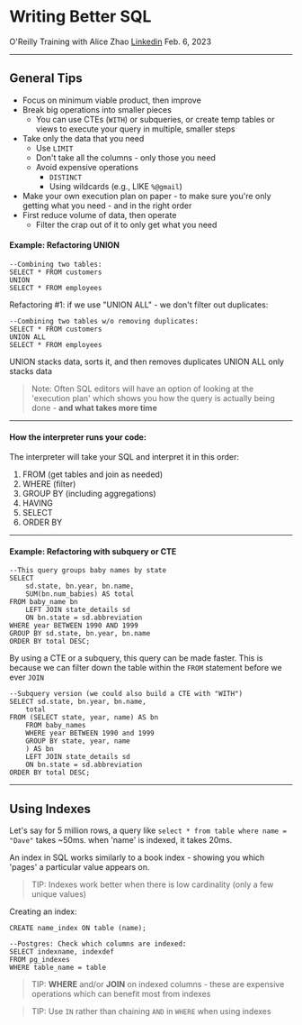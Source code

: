 # Writing Better SQL
O'Reilly Training with Alice Zhao [Linkedin](https://www.linkedin.com/in/alicexzhao/)
Feb. 6, 2023

---

## General Tips
- Focus on minimum viable product, then improve
- Break big operations into smaller pieces
  - You can use CTEs (`WITH`) or subqueries, or create temp tables or views to execute your query in multiple, smaller steps
- Take only the data that you need
  - Use `LIMIT`
  - Don't take all the columns - only those you need
  - Avoid expensive operations
    - `DISTINCT`
    - Using wildcards (e.g., LIKE `%@gmail`)
- Make your own execution plan on paper - to make sure you're only getting what you need - and in the right order
- First reduce volume of data, then operate
  - Filter the crap out of it to only get what you need



#### Example: Refactoring UNION
```
--Combining two tables:
SELECT * FROM customers
UNION
SELECT * FROM employees
```

Refactoring #1: if we use "UNION ALL" - we don't filter out duplicates:
```
--Combining two tables w/o removing duplicates:
SELECT * FROM customers
UNION ALL
SELECT * FROM employees
```
UNION stacks data, sorts it, and then removes duplicates
UNION ALL only stacks data

> Note: Often SQL editors will have an option of looking at the 'execution plan' which shows you how the query is actually being done - **and what takes more time**

---

#### How the interpreter runs your code:
The interpreter will take your SQL and interpret it in this order:
1. FROM (get tables and join as needed)
2. WHERE (filter)
3. GROUP BY (including aggregations)
4. HAVING
5. SELECT
6. ORDER BY

---

#### Example: Refactoring with subquery or CTE
```
--This query groups baby names by state
SELECT
    sd.state, bn.year, bn.name,
    SUM(bn.num_babies) AS total
FROM baby_name bn
    LEFT JOIN state_details sd
    ON bn.state = sd.abbreviation
WHERE year BETWEEN 1990 AND 1999
GROUP BY sd.state, bn.year, bn.name
ORDER BY total DESC;
```

By using a CTE or a subquery, this query can be made faster.
This is because we can filter down the table within the `FROM` statement
before we ever `JOIN`
```
--Subquery version (we could also build a CTE with "WITH")
SELECT sd.state, bn.year, bn.name,
    total
FROM (SELECT state, year, name) AS bn
    FROM baby_names
    WHERE year BETWEEN 1990 and 1999
    GROUP BY state, year, name
    ) AS bn
    LEFT JOIN state_details sd
    ON bn.state = sd.abbreviation
ORDER BY total DESC;
```

---

## Using Indexes
Let's say for 5 million rows, a query like `select * from table where name = "Dave"` takes ~50ms. when 'name' is indexed, it takes 20ms.

An index in SQL works similarly to a book index - showing you which 'pages' a particular value appears on.

> TIP: Indexes work better when there is low cardinality (only a few unique values)

Creating an index:
```
CREATE name_index ON table (name);

--Postgres: Check which columns are indexed:
SELECT indexname, indexdef
FROM pg_indexes
WHERE table_name = table
```

> TIP: **WHERE** and/or **JOIN** on indexed columns - these are expensive operations which can benefit most from indexes

> TIP: Use `IN` rather than chaining `AND` in `WHERE` when using indexes
